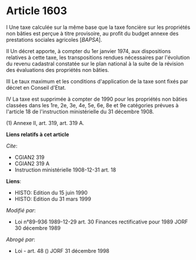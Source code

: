 # Article 1603

I  Une taxe calculée sur la même base que la taxe foncière sur les propriétés non bâties est perçue à titre provisoire, au
profit du budget annexe des prestations sociales agricoles [*BAPSA*].

II  Un décret apporte, à compter du 1er janvier 1974, aux dispositions relatives à cette taxe, les transpositions rendues
nécessaires par l'évolution du revenu cadastral constatée sur le plan national à la suite de la révision des évaluations des
propriétés non bâties.

III  Le taux maximum et les conditions d'application de la taxe sont fixés par décret en Conseil d'Etat.

IV La taxe est supprimée à compter de 1990 pour les propriétés non bâties classées dans les 1re, 2e, 3e, 4e, 5e, 6e, 8e et 9e
catégories prévues à l'article 18 de l'instruction ministérielle du 31 décembre 1908.

(1)  Annexe II, art. 319, art. 319 A.

**Liens relatifs à cet article**

_Cite_:

  - CGIAN2 319
  - CGIAN2 319 A
  - Instruction ministérielle 1908-12-31 art. 18

**Liens**:

  - HISTO: Edition du 15 juin 1990
  - HISTO: Edition du 31 mars 1999

_Modifié par_:

  - Loi n°89-936 1989-12-29 art. 30 Finances rectificative pour 1989 JORF 30 décembre 1989

_Abrogé par_:

  - Loi - art. 48 () JORF 31 décembre 1998
